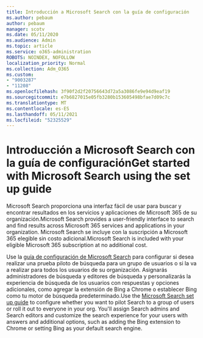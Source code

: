 ```yaml
---
title: Introducción a Microsoft Search con la guía de configuración
ms.author: pebaum
author: pebaum
manager: scotv
ms.date: 05/11/2020
ms.audience: Admin
ms.topic: article
ms.service: o365-administration
ROBOTS: NOINDEX, NOFOLLOW
localization_priority: Normal
ms.collection: Adm_O365
ms.custom:
- "9003287"
- "11208"
ms.openlocfilehash: 3f90f2d2f20756643d72a5a3086fe9e94d9eaf19
ms.sourcegitcommit: e7b6827015e05fb3280b153605498bfae7d09c7c
ms.translationtype: MT
ms.contentlocale: es-ES
ms.lasthandoff: 05/11/2021
ms.locfileid: "52325529"
---
```

# <a name="get-started-with-microsoft-search-using-the-set-up-guide"></a><span data-ttu-id="77972-102">Introducción a Microsoft Search con la guía de configuración</span><span class="sxs-lookup"><span data-stu-id="77972-102">Get started with Microsoft Search using the set up guide</span></span>

<span data-ttu-id="77972-103">Microsoft Search proporciona una interfaz fácil de usar para buscar y encontrar resultados en los servicios y aplicaciones de Microsoft 365 de su organización.</span><span class="sxs-lookup"><span data-stu-id="77972-103">Microsoft Search provides a user-friendly interface to search and find results across Microsoft 365 services and applications in your organization.</span></span> <span data-ttu-id="77972-104">Microsoft Search se incluye con la suscripción a Microsoft 365 elegible sin costo adicional.</span><span class="sxs-lookup"><span data-stu-id="77972-104">Microsoft Search is included with your eligible Microsoft 365 subscription at no additional cost.</span></span> 

<span data-ttu-id="77972-105">Use la [guía de configuración de Microsoft Search](https://go.microsoft.com/fwlink/?linkid=2156919) para configurar si desea realizar una prueba piloto de búsqueda para un grupo de usuarios o si la va a realizar para todos los usuarios de su organización. Asignarás administradores de búsqueda y editores de búsqueda y personalizarás la experiencia de búsqueda de los usuarios con respuestas y opciones adicionales, como agregar la extensión de Bing a Chrome o establecer Bing como tu motor de búsqueda predeterminado.</span><span class="sxs-lookup"><span data-stu-id="77972-105">Use the [Microsoft Search set up guide](https://go.microsoft.com/fwlink/?linkid=2156919) to configure whether you want to pilot Search to a group of users or roll it out to everyone in your org. You'll assign Search admins and Search editors and customize the search experience for your users with answers and additional options, such as adding the Bing extension to Chrome or setting Bing as your default search engine.</span></span>